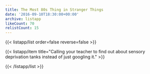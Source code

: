 ```yaml
---
title: The Most 80s Thing in Stranger Things
date: '2016-09-10T18:30:00+00:00'
archive: listapp
likeCount: 70
relistCount: 15
---
```


{{< listapp/list order=false reverse=false >}}

   {{< listapp/item title="Calling your teacher to find out about sensory deprivation tanks instead of just googling it." >}}

{{< /listapp/list >}}
